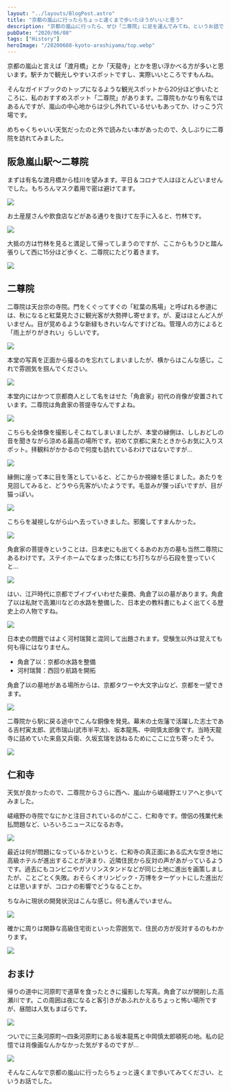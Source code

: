 ```yaml
---
layout: "../layouts/BlogPost.astro"
title: "京都の嵐山に行ったらちょっと遠くまで歩いたほうがいいと思う" 
description: "京都の嵐山に行ったら、ぜひ「二尊院」に足を運んでみてね、というお話です。"
pubDate: "2020/06/08"
tags: ["History"]
heroImage: "/20200608-kyoto-arashiyama/top.webp" 
---
```


京都の嵐山と言えば「渡月橋」とか「天龍寺」とかを思い浮かべる方が多いと思います。駅チカで観光しやすいスポットですし、実際いいところですもんね。

そんなガイドブックのトップになるような観光スポットから20分ほど歩いたところに、私のおすすめスポット「二尊院」があります。二尊院もかなり有名ではあるんですが、嵐山の中心地からは少し外れているせいもあってか、けっこう穴場です。

めちゃくちゃいい天気だったのと外で読みたい本があったので、久しぶりに二尊院を訪れてみました。

## 阪急嵐山駅〜二尊院

まずは有名な渡月橋から桂川を望みます。平日＆コロナで人はほとんどいませんでした。もちろんマスク着用で密は避けてます。

![](20200608-kyoto-arashiyama/image01.webp)

お土産屋さんや飲食店などがある通りを抜けて左手に入ると、竹林です。

![](20200608-kyoto-arashiyama/image02.webp)

大抵の方は竹林を見ると満足して帰ってしまうのですが、ここからもうひと踏ん張りして西に15分ほど歩くと、二尊院にたどり着きます。

![](20200608-kyoto-arashiyama/image03.webp)

## 二尊院

二尊院は天台宗の寺院。門をくぐってすぐの「紅葉の馬場」と呼ばれる参道には、秋になると紅葉見たさに観光客が大勢押し寄せます。が、夏はほとんど人がいません。目が覚めるような新緑もきれいなんですけどね。管理人の方によると「雨上がりがきれい」らしいです。

![](20200608-kyoto-arashiyama/image04.webp)

本堂の写真を正面から撮るのを忘れてしまいましたが、横からはこんな感じ。これで雰囲気を掴んでください。

![](20200608-kyoto-arashiyama/image05.webp)

本堂内にはかつて京都商人として名をはせた「角倉家」初代の肖像が安置されています。二尊院は角倉家の菩提寺なんですよね。

![](20200608-kyoto-arashiyama/image06.webp)

こちらも全体像を撮影しそこねてしまいましたが、本堂の縁側は、ししおどしの音を聞きながら涼める最高の場所です。初めて京都に来たときからお気に入りスポット。拝観料がかかるので何度も訪れているわけではないですが...

![](20200608-kyoto-arashiyama/image07.webp)

縁側に座って本に目を落としていると、どこからか視線を感じました。あたりを見回してみると、どうやら先客がいたようです。毛並みが狸っぽいですが、目が猫っぽい。

![](20200608-kyoto-arashiyama/image08.webp)

こちらを凝視しながら山へ去っていきました。邪魔してすまんかった。

![](20200608-kyoto-arashiyama/image09.webp)

角倉家の菩提寺ということは、日本史にも出てくるあのお方の墓も当然二尊院にあるわけです。ステイホームでなまった体にむち打ちながら石段を登っていくと...

![](20200608-kyoto-arashiyama/image10.webp)

はい、江戸時代に京都でブイブイいわせた豪商、角倉了以の墓があります。角倉了以は私財で高瀬川などの水路を整備した、日本史の教科書にもよく出てくる歴史上の人物ですね。

![](20200608-kyoto-arashiyama/image11.webp)

日本史の問題ではよく河村瑞賢と混同して出題されます。受験生以外は覚えても何も得にはなりません。

- 角倉了以：京都の水路を整備
- 河村瑞賢：西回り航路を開拓

角倉了以の墓地がある場所からは、京都タワーや大文字山など、京都を一望できます。

![](20200608-kyoto-arashiyama/image12.webp)

二尊院から駅に戻る途中でこんな銅像を発見。幕末の土佐藩で活躍した志士である吉村寅太郎、武市瑞山(武市半平太)、坂本龍馬、中岡慎太郎像です。当時天龍寺に詰めていた来島又兵衛、久坂玄瑞を訪ねるためにここに立ち寄ったそう。

![](20200608-kyoto-arashiyama/image13.webp)

## 仁和寺

天気が良かったので、二尊院からさらに西へ、嵐山から嵯峨野エリアへと歩いてみました。

嵯峨野の寺院でなにかと注目されているのがここ、仁和寺です。僧侶の残業代未払問題など、いろいろニュースになるお寺。

![](20200608-kyoto-arashiyama/image14.webp)

最近は何が問題になっているかというと、仁和寺の真正面にある広大な空き地に高級ホテルが進出することが決まり、近隣住民から反対の声があがっているようです。過去にもコンビニやガソリンスタンドなどが同じ土地に進出を画策しましたが、ことごとく失敗。おそらくオリンピック・万博をターゲットにした進出だとは思いますが、コロナの影響でどうなることか。

ちなみに現状の開発状況はこんな感じ。何も進んでいません。

![](20200608-kyoto-arashiyama/image15.webp)

確かに周りは閑静な高級住宅街といった雰囲気で、住民の方が反対するのもわかります。

![](20200608-kyoto-arashiyama/image16.webp)

## おまけ

帰りの道中に河原町で道草を食ったときに撮影した写真。角倉了以が開削した高瀬川です。この周囲は夜になると客引きがあふれかえるちょっと怖い場所ですが、昼間は人気もまばらです。

![](20200608-kyoto-arashiyama/image17.webp)

ついでに三条河原町〜四条河原町にある坂本龍馬と中岡慎太郎頓死の地。私の記憶では肖像画なんかなかった気がするのですが...

![](20200608-kyoto-arashiyama/image18.webp)

そんなこんなで京都の嵐山に行ったらちょっと遠くまで歩いてみてください、というお話でした。